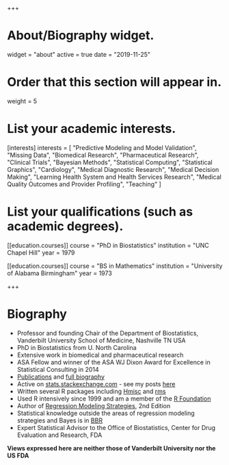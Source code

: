+++
# About/Biography widget.
widget = "about"
active = true
date = "2019-11-25"

# Order that this section will appear in.
weight = 5

# List your academic interests.
[interests]
  interests = [
    "Predictive Modeling and Model Validation",
		"Missing Data",
		"Biomedical Research",
		"Pharmaceutical Research",
    "Clinical Trials",
    "Bayesian Methods",
		"Statistical Computing",
		"Statistical Graphics",
		"Cardiology",
		"Medical Diagnostic Research",
		"Medical Decision Making",
		"Learning Health System and Health Services Research",
    "Medical Quality Outcomes and Provider Profiling",
		"Teaching"
  ]

# List your qualifications (such as academic degrees).
[[education.courses]]
  course = "PhD in Biostatistics"
  institution = "UNC Chapel Hill"
  year = 1979

[[education.courses]]
  course = "BS in Mathematics"
  institution = "University of Alabama Birmingham"
  year = 1973
 
+++

# Biography

* Professor and founding Chair of the Department of Biostatistics, Vanderbilt University School of Medicine, Nashville TN USA
* PhD in Biostatistics from U. North Carolina
* Extensive work in biomedical and pharmaceutical research
* ASA Fellow and winner of the ASA WJ Dixon Award for Excellence in Statistical Consulting in 2014
* [Publications](https://zotero.org/groups/feh/items/q/harrell) and [full biography](http://biostat.mc.vanderbilt.edu/FrankHarrell)
* Active on [stats.stackexchange.com](http://stats.stackexchange.com) - see my posts [here](http://stats.stackexchange.com/users/4253)
* Written several R packages including [Hmisc](http://biostat.mc.vanderbilt.edu/Hmisc) and [rms](http://biostat.mc.vanderbilt.edu/Rrms)
* Used R intensively since 1999 and am a member of the [R Foundation](https://www.r-project.org/foundation)
* Author of [Regression Modeling Strategies](http://biostat.mc.vanderbilt.edu/rms), 2nd Edition</a>
* Statistical knowledge outside the areas of regression modeling strategies and Bayes is in [BBR](http://hbiostat.org/bbr)
* Expert Statistical Advisor to the Office of Biostatistics, Center for Drug Evaluation and Research, FDA

**Views expressed here are neither those of Vanderbilt University nor the US FDA**
